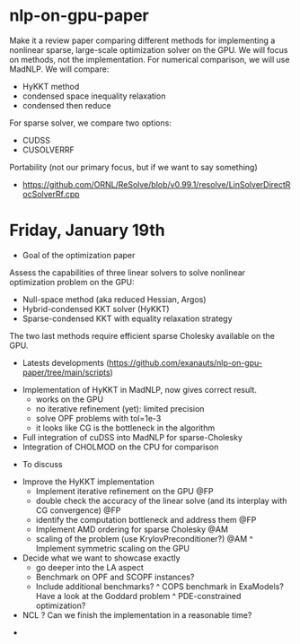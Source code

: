 # nlp-on-gpu-paper

Make it a review paper comparing different methods for implementing a nonlinear sparse, large-scale optimization solver on the GPU. We will focus on methods, not the implementation. For numerical comparison, we will use MadNLP. We will compare:
  - HyKKT method
  - condensed space inequality relaxation
  - condensed then reduce

  For sparse solver, we compare two options:
  - CUDSS
  - CUSOLVERRF

  Portability (not our primary focus, but if we want to say something)
  - https://github.com/ORNL/ReSolve/blob/v0.99.1/resolve/LinSolverDirectRocSolverRf.cpp

# Friday, January 19th

* Goal of the optimization paper

Assess the capabilities of three linear solvers to solve nonlinear optimization problem on the GPU:
- Null-space method (aka reduced Hessian, Argos)
- Hybrid-condensed KKT solver (HyKKT)
- Sparse-condensed KKT with equality relaxation strategy

The two last methods require efficient sparse Cholesky available on the GPU.


* Latests developments (https://github.com/exanauts/nlp-on-gpu-paper/tree/main/scripts)

- Implementation of HyKKT in MadNLP, now gives correct result.
    * works on the GPU
    * no iterative refinement (yet): limited precision
    * solve OPF problems with tol=1e-3
    * it looks like CG is the bottleneck in the algorithm
- Full integration of cuDSS into MadNLP for sparse-Cholesky
- Integration of CHOLMOD on the CPU for comparison


* To discuss

- Improve the HyKKT implementation
    * Implement iterative refinement on the GPU @FP
    * double check the accuracy of the linear solve (and its interplay with CG convergence) @FP
    * identify the computation bottleneck and address them @FP
    * Implement AMD ordering for sparse Cholesky @AM
    * scaling of the problem (use KrylovPreconditioner?) @AM
        ^ Implement symmetric scaling on the GPU
- Decide what we want to showcase exactly
    * go deeper into the LA aspect
    * Benchmark on OPF and SCOPF instances?
    * Include additional benchmarks?
        ^ COPS benchmark in ExaModels? Have a look at the Goddard problem
        ^ PDE-constrained optimization?
- NCL ? Can we finish the implementation in a reasonable time?



*
